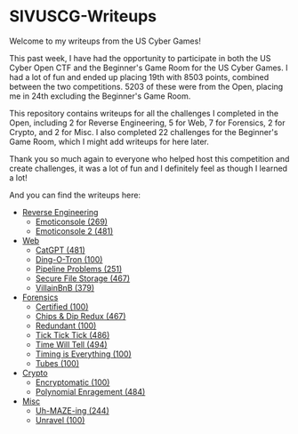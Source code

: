 # SIVUSCG-Writeups

Welcome to my writeups from the US Cyber Games!

This past week, I have had the opportunity to participate in both the US Cyber Open CTF and the Beginner's Game Room for the US Cyber Games. I had a lot of fun and ended up placing 19th with 8503 points, combined between the two competitions. 5203 of these were from the Open, placing me in 24th excluding the Beginner's Game Room.

This repository contains writeups for all the challenges I completed in the Open, including 2 for Reverse Engineering, 5 for Web, 7 for Forensics, 2 for Crypto, and 2 for Misc. I also completed 22 challenges for the Beginner's Game Room, which I might add writeups for here later.

Thank you so much again to everyone who helped host this competition and create challenges, it was a lot of fun and I definitely feel as though I learned a lot!

And you can find the writeups here:

* [Reverse Engineering](Reversing/README.md)
  * [Emoticonsole (269)](Reversing/Emoticonsole/README.md)
  * [Emoticonsole 2 (481)](Reversing/Emoticonsole_2/README.md)
* [Web](Web/README.md)
  * [CatGPT (481)](Web/CatGPT/README.md)
  * [Ding-O-Tron (100)](Web/Ding-O-Tron/README.md)
  * [Pipeline Problems (251)](Web/Pipeline_Problems/README.md)
  * [Secure File Storage (467)](Web/Secure_File_Storage/README.md)
  * [VillainBnB (379)](Web/VillainBnB/README.md)
* [Forensics](Forensics/README.md)
  * [Certified (100)](Forensics/Certified/README.md)
  * [Chips & Dip Redux (467)](Forensics/Chips_&_Dip_Redux/README.md)
  * [Redundant (100)](Forensics/Redundant/README.md)
  * [Tick Tick Tick (486)](Forensics/Tick_Tick_Tick/README.md)
  * [Time Will Tell (494)](Forensics/Time_Will_Tell/README.md)
  * [Timing is Everything (100)](Forensics/Timing_is_Everything/README.md)
  * [Tubes (100)](Forensics/Tubes/README.md)
* [Crypto](Crypto/README.md)
  * [Encryptomatic (100)](Crypto/Encryptomatic/README.md)
  * [Polynomial Enragement (484)](Crypto/Polynomial_Enragement/README.md)
* [Misc](Misc/README.md)
  * [Uh-MAZE-ing (244)](Misc/Uh-MAZE-ing/README.md)
  * [Unravel (100)](Misc/Unravel/README.md)
